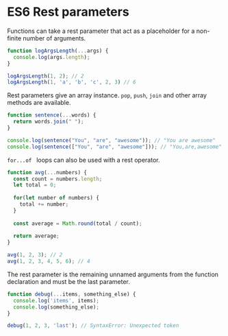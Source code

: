 # ES6 Rest parameters

Functions can take a rest parameter that act as a placeholder for a non-finite number of arguments.

```javascript
function logArgsLength(...args) {
  console.log(args.length);
}

logArgsLength(1, 2); // 2
logArgsLength(1, 'a', 'b', 'c', 2, 3) // 6
```

Rest parameters give an array instance. `pop`, `push`, `join` and other array methods are available.

```javascript
function sentence(...words) {
  return words.join(" ");
}

console.log(sentence("You", "are", "awesome")); // "You are awesome"
console.log(sentence(["You", "are", "awesome"])); // "You,are,awesome"
```

`for...of ` loops can also be used with a rest operator.

```javascript
function avg(...numbers) {
  const count = numbers.length;
  let total = 0;
  
  for(let number of numbers) {
  	total += number;
  }
  
  const average = Math.round(total / count);
  
  return average;
}

avg(1, 2, 3); // 2
avg(1, 2, 3, 4, 5, 6); // 4
```

The rest parameter is the remaining unnamed arguments from the function declaration and must be the last parameter.

```javascript
function debug(...items, something_else) {
  console.log('items', items);
  console.log(something_else);
}

debug(1, 2, 3, 'last'); // SyntaxError: Unexpected token
```
